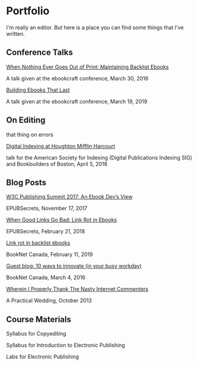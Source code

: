 # Portfolio

I'm really an editor. But here is a place you can find some things that I've written.

## Conference Talks

[When Nothing Ever Goes Out of Print: Maintaining Backlist Ebooks](https://teresaelsey.medium.com/when-nothing-ever-goes-out-of-print-maintaining-backlist-ebooks-fcd63e680667)

A talk given at the ebookcraft conference, March 30, 2016

[Building Ebooks That Last](https://teresaelsey.medium.com/building-ebooks-that-last-277ccb815293)

A talk given at the ebookcraft conference, March 19, 2019

## On Editing
that thing on errors

[Digital Indexing at Houghton Mifflin Harcourt](https://docs.google.com/document/d/1H-TLZiTzKfH5S2ChJSEvIuQvi1uvG2fW4OpPis4wYKs/edit?usp=sharing)

talk for the American Society for Indexing (Digital Publications Indexing SIG) and Bookbuilders of Boston, April 5, 2018

## Blog Posts

[W3C Publishing Summit 2017: An Ebook Dev’s View](http://epubsecrets.com/w3c-publishing-summit-2017-an-ebook-devs-view.php)

EPUBSecrets, November 17, 2017

[When Good Links Go Bad: Link Rot in Ebooks](http://epubsecrets.com/when-good-links-go-bad-link-rot-in-ebooks.php)

EPUBSecrets, February 21, 2018

[Link rot in backlist ebooks](https://www.booknetcanada.ca/blog/2019/2/11/link-rot-in-backlist-ebooks)

BookNet Canada, February 11, 2019

[Guest blog: 10 ways to innovate (in your busy workday)](https://www.booknetcanada.ca/blog/2016/3/3/guest-blog-10-ways-to-innovate-in-your-busy-workday)

BookNet Canada,  March 4, 2016 

[Wherein I Properly Thank The Nasty Internet Commenters](https://apracticalwedding.com/online-criticism-and-weddings/)

A Practical Wedding, October 2013

## Course Materials
Syllabus for Copyediting

Syllabus for Introduction to Electronic Publishing

Labs for Electronic Publishing
